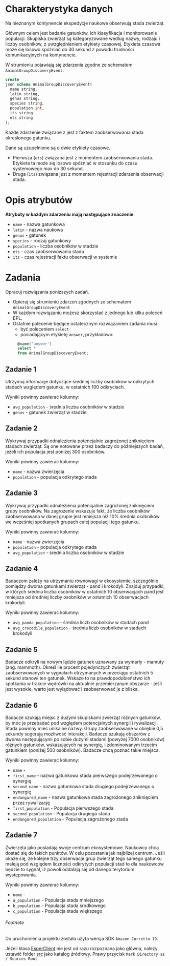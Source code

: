 # Charakterystyka danych

Na nieznanym kontynencie ekspedycje naukowe obserwują stada zwierząt.

Głównym celem jest badanie gatunków, ich klasyfikacja i monitorowanie populacji. Skupiska zwierząt są kategoryzowane
według nazwy, rodzaju i liczby osobników, z uwzględnieniem etykiety czasowej. Etykieta czasowa może się losowo spóźniać
do 30 sekund z powodu trudności komunikacyjnych na kontynencie.

W strumieniu pojawiają się zdarzenia zgodne ze schematem `AnimalGroupDiscoveryEvent`.

```sql
create
json schema AnimalGroupDiscoveryEvent(
  name string,
  latin string,
  genus string,
  species string,
  population int,
  its string
  ets string
);
```

Każde zdarzenie związane z jest z faktem zaobserwowania stada określonego gatunku.

Dane są uzupełnione są o dwie etykiety czasowe.

* Pierwsza (`ets`) związana jest z momentem zaobserwowania stada.
  Etykieta ta może się losowo spóźniać w stosunku do czasu systemowego max do 30 sekund.
* Druga (`its`) związana jest z momentem rejestracji zdarzenia obserwacji stada.

# Opis atrybutów

**Atrybuty w każdym zdarzeniu mają następujące znaczenie**:

* `name` - nazwa gatunkowa
* `latin` - nazwa naukowa
* `genus` - gatunek
* `species` - rodzaj gatunkowy
* `population` - liczba osobników w stadzie
* `ets` - czas zaobserwowania stada
* `its` - czas rejestracji faktu obserwacji w systemie

# Zadania

Opracuj rozwiązania poniższych zadań.

* Opieraj się strumieniu zdarzeń zgodnych ze schematem `AnimalGroupDiscoveryEvent`
* W każdym rozwiązaniu możesz skorzystać z jednego lub kilku poleceń EPL.
* Ostatnie polecenie będące ostatecznym rozwiązaniem zadania musi
    * być poleceniem `select`
    * posiadającym etykietę `answer`, przykładowo:
  ```sql
    @name('answer') 
    select *
    from AnimalGroupDiscoveryEvent;
  ```

## Zadanie 1

Utrzymuj informacje dotyczące średniej liczby osobników w odkrytych stadach względem gatunku, w ostatnich 100
odkryciach.

Wyniki powinny zawierać kolumny:

- `avg_population` - średnia liczba osobników w stadzie
- `genus` - gatunek zwierząt w stadzie

## Zadanie 2

Wykrywaj przypadki odnalezienia potencjalnie zagrożonej zniknięciem stadach zwierząt. Są one notowane przez badaczy do
późniejszych badań, jeżeli ich populacja jest poniżej 300 osobników.

Wyniki powinny zawierać kolumny:

- `name` - nazwa zwierzęcia
- `population` - populacja odkrytego stada

## Zadanie 3

Wykrywaj przypadki odnalezienia potencjalnie zagrożonej zniknięciem grupy osobników.
Na zagrożenie wskazuje fakt, że liczba osobników zaobserwowana w danej grupie jest mniejsza niż 10% średnia
osobników we wcześniej spotkanych grupach całej populacji tego gatunku.

Wyniki powinny zawierać kolumny:

- `name` - nazwa zwierzęcia
- `population` - populacja odkrytego stada
- `avg_population` - średnia liczba osobników w stadzie

## Zadanie 4

Badaczom zależy na utrzymaniu równowagi w ekosystemie, szczególnie pomiędzy dwoma gatunkami zwierząt - pand i krokodyli.
Znajduj przypadki, w których średnia liczba osobników w ostatnich
10 obserwacjach pand jest mniejsza od średniej liczby osobników w ostatnich 10 obserwacjach krokodyli.

Wyniki powinny zawierać kolumny:

- `avg_panda_population` - średnia liczb osobników w stadach pand
- `avg_crocodile_population` - średnia liczb osobników w stadach krokodyli

## Zadanie 5

Badacze odkryli na nowym lądzie gatunek uznawany za wymarły - mamuty (ang. mammoth).
Określ ile procent pojedynczych zwierząt zaobserwowanych w sygnałach otrzymanych
w przeciągu ostatnich 5 sekund stanowi ten gatunek. Wskaże to na prawdopodobieństwo ich spotkania 
w trakcie wędrówki na aktualnie przemierzanym obszarze - jeśli jest wysokie, warto jest wylądować i zaobserwować je z bliska.


## Zadanie 6

Badacze szukają miejsc z dużymi skupiskami zwierząt różnych gatunków, by móc je przebadać pod względem potencjalnych
synergii i rywalizacji. Stada powinny mieć unikalne nazwy.
Grupy zaobserwowane w obrębie 0,5 sekundy sugerują możliwość interakcji. Badacze szukają obszarów z dwoma następującymi
po sobie dużymi stadami (powyżej 7000 osobników) różnych gatunków, wskazujących na synergię, i zdominowanym trzecim
gatunkiem (poniżej 500 osobników). Badacze chcą poznać takie miejsca.

Wyniki powinny zawierać kolumny:

- `name` -
- `first_name` - nazwa gatunkowa stada pierwszego podejrzewanego o synergię
- `second_name` - nazwa gatunkowa stada drugiego podejrzewanego o synergię
- `endangared_name` - nazwa gatunkowa stada zagrożonego zniknięciem przez rywalizację
- `first_population` - Populacja pierwszego stada
- `second_population` - Populacja drugiego stada
- `endangared_population` - Populacja zagrożonego stada

## Zadanie 7

Zwierzęta jako posiadają swoje centrum ekosystemowe. Naukowcy chcą dostać się do takich punktów. W celu pozostania jak
najbliżej centrum.
Jeśli okaże się, że kolejne trzy obserwacje grup zwierząt tego samego gatunku maleją pod względem liczności odkrytych
populacji stad to
dla naukowców będzie to sygnał, iż powoli oddalają się od danego terytorium występowania.

Wyniki powinny zawierać kolumny:

- `name` -
- `a_population` - Populacja stada mniejszego
- `b_population` - Populacja stada środkowego
- `c_population` - Populacja stada większego

###### Footnote

Do uruchomienia projektu została użyta wersja SDK `Amazon Corretto 19`.

Jeżeli klasa [EsperClient](./src/com/esper/data/EsperClient.java) nie jest od razu rozpoznana jako główna, należy
ustawić folder [src](./src) jako katalog źródłowy.
Prawy przycisk `Mark Directory as / Sources Root`
